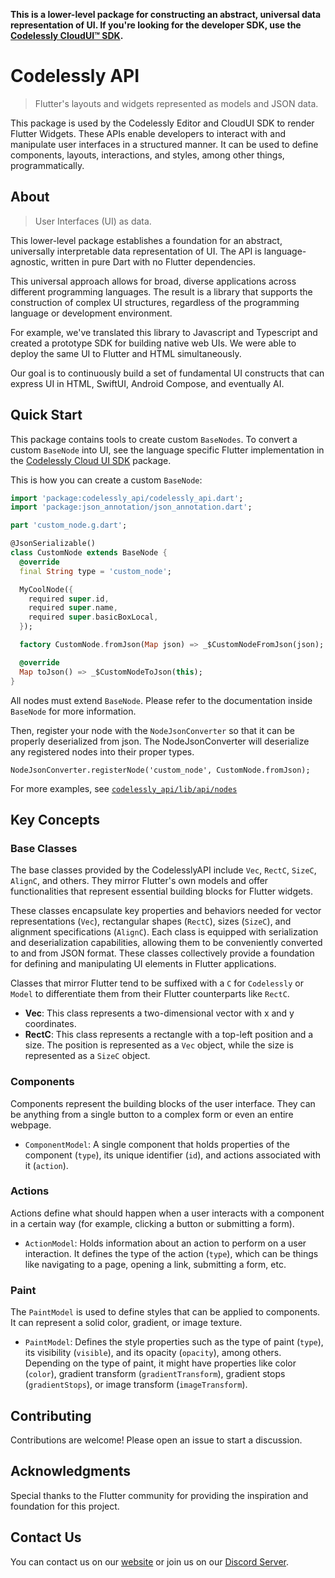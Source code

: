 **This is a lower-level package for constructing an abstract, universal data representation of UI. If you're looking for the developer SDK, use the [Codelessly CloudUI™ SDK](https://pub.dev/packages/codelessly_sdk).**

# Codelessly API

> Flutter's layouts and widgets represented as models and JSON data. 

This package is used by the Codelessly Editor and CloudUI SDK to render Flutter Widgets. These APIs enable developers to interact with and manipulate user interfaces in a structured manner. It can be used to define components, layouts, interactions, and styles, among other things, programmatically.

## About

> User Interfaces (UI) as data.

This lower-level package establishes a foundation for an abstract, universally interpretable data representation of UI. The API is language-agnostic, written in pure Dart with no Flutter dependencies. 

This universal approach allows for broad, diverse applications across different programming languages.  The result is a library that supports the construction of complex UI structures, regardless of the programming language or development environment.

For example, we've translated this library to Javascript and Typescript and created a prototype SDK for building native web UIs. We were able to deploy the same UI to Flutter and HTML simultaneously.

Our goal is to continuously build a set of fundamental UI constructs that can express UI in HTML, SwiftUI, Android Compose, and eventually AI.

## Quick Start

This package contains tools to create custom `BaseNodes`. To convert a custom `BaseNode` into UI, see the language specific Flutter implementation in the [Codelessly Cloud UI SDK](https://pub.dev/packages/codelessly_sdk) package.

This is how you can create a custom `BaseNode`:

```dart
import 'package:codelessly_api/codelessly_api.dart';
import 'package:json_annotation/json_annotation.dart';

part 'custom_node.g.dart';

@JsonSerializable()
class CustomNode extends BaseNode {
  @override
  final String type = 'custom_node';

  MyCoolNode({
    required super.id,
    required super.name,
    required super.basicBoxLocal,
  });

  factory CustomNode.fromJson(Map json) => _$CustomNodeFromJson(json);

  @override
  Map toJson() => _$CustomNodeToJson(this);
}
```

All nodes must extend `BaseNode`. Please refer to the documentation inside `BaseNode` for more information. 

Then, register your node with the `NodeJsonConverter` so that it can be properly deserialized from json. The NodeJsonConverter will deserialize any registered nodes into their proper types.

```
NodeJsonConverter.registerNode('custom_node', CustomNode.fromJson);
```

For more examples, see [`codelessly_api/lib/api/nodes`](https://github.com/Codelessly/CodelesslyAPI/tree/main/lib/src/api/nodes)

## Key Concepts

### Base Classes

The base classes provided by the CodelesslyAPI include `Vec`, `RectC`, `SizeC`, `AlignC`, and others. They mirror Flutter's own models and offer functionalities that represent essential building blocks for Flutter widgets. 

These classes encapsulate key properties and behaviors needed for vector representations (`Vec`), rectangular shapes (`RectC`), sizes (`SizeC`), and alignment specifications (`AlignC`). Each class is equipped with serialization and deserialization capabilities, allowing them to be conveniently converted to and from JSON format. These classes collectively provide a foundation for defining and manipulating UI elements in Flutter applications.

Classes that mirror Flutter tend to be suffixed with a `C` for `Codelessly` or `Model` to
differentiate them from their Flutter counterparts like `RectC`.

- **Vec**: This class represents a two-dimensional vector with x and y coordinates.
- **RectC**: This class represents a rectangle with a top-left position and a size. The position is represented as a `Vec` object, while the size is represented as a `SizeC` object.

### Components

Components represent the building blocks of the user interface. They can be anything from a single button to a complex form or even an entire webpage.

- `ComponentModel`: A single component that holds properties of the component (`type`), its unique identifier (`id`), and actions associated with it (`action`).

### Actions

Actions define what should happen when a user interacts with a component in a certain way (for example, clicking a button or submitting a form).

- `ActionModel`: Holds information about an action to perform on a user interaction. It defines the type of the action (`type`), which can be things like navigating to a page, opening a link, submitting a form, etc.

### Paint

The `PaintModel` is used to define styles that can be applied to components. It can represent a solid color, gradient, or image texture.

- `PaintModel`: Defines the style properties such as the type of paint (`type`), its visibility (`visible`), and its opacity (`opacity`), among others. Depending on the type of paint, it might have properties like color (`color`), gradient transform (`gradientTransform`), gradient stops (`gradientStops`), or image transform (`imageTransform`).

## Contributing

Contributions are welcome! Please open an issue to start a discussion.

## Acknowledgments

Special thanks to the Flutter community for providing the inspiration and foundation for this project.

## Contact Us

You can contact us on our [website](https://codelessly.com/) or join us on
our [Discord Server](https://discord.gg/Bzaz7zmY6q).